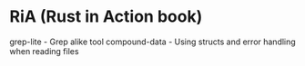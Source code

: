 # RiA (Rust in Action book)
grep-lite - Grep alike tool
compound-data - Using structs and error handling when reading files

